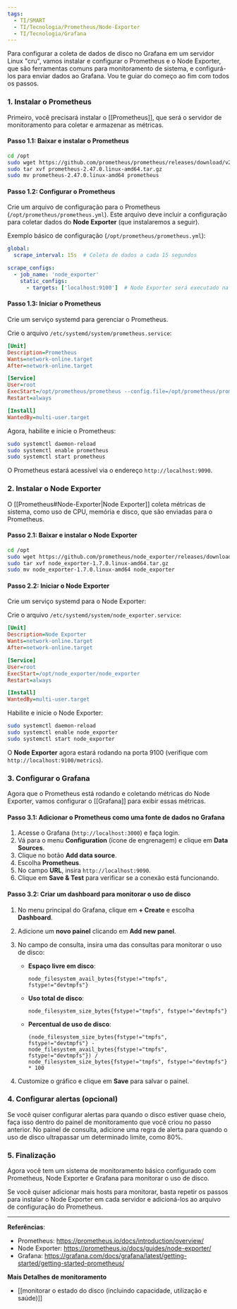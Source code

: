 ```yaml
---
tags:
  - TI/SMART
  - TI/Tecnologia/Prometheus/Node-Exporter
  - TI/Tecnologia/Grafana
---
```

Para configurar a coleta de dados de disco no Grafana em um servidor Linux "cru", vamos instalar e configurar o Prometheus e o Node Exporter, que são ferramentas comuns para monitoramento de sistema, e configurá-los para enviar dados ao Grafana. Vou te guiar do começo ao fim com todos os passos.

### 1. **Instalar o Prometheus**
Primeiro, você precisará instalar o [[Prometheus]], que será o servidor de monitoramento para coletar e armazenar as métricas.

#### Passo 1.1: Baixar e instalar o Prometheus

```bash
cd /opt
sudo wget https://github.com/prometheus/prometheus/releases/download/v2.47.0/prometheus-2.47.0.linux-amd64.tar.gz
sudo tar xvf prometheus-2.47.0.linux-amd64.tar.gz
sudo mv prometheus-2.47.0.linux-amd64 prometheus
```

#### Passo 1.2: Configurar o Prometheus
Crie um arquivo de configuração para o Prometheus (`/opt/prometheus/prometheus.yml`). Este arquivo deve incluir a configuração para coletar dados do **Node Exporter** (que instalaremos a seguir).

Exemplo básico de configuração (`/opt/prometheus/prometheus.yml`):

```yaml
global:
  scrape_interval: 15s  # Coleta de dados a cada 15 segundos

scrape_configs:
  - job_name: 'node_exporter'
    static_configs:
      - targets: ['localhost:9100']  # Node Exporter será executado na porta 9100
```

#### Passo 1.3: Iniciar o Prometheus
Crie um serviço systemd para gerenciar o Prometheus.

Crie o arquivo `/etc/systemd/system/prometheus.service`:

```ini
[Unit]
Description=Prometheus
Wants=network-online.target
After=network-online.target

[Service]
User=root
ExecStart=/opt/prometheus/prometheus --config.file=/opt/prometheus/prometheus.yml
Restart=always

[Install]
WantedBy=multi-user.target
```

Agora, habilite e inicie o Prometheus:

```bash
sudo systemctl daemon-reload
sudo systemctl enable prometheus
sudo systemctl start prometheus
```

O Prometheus estará acessível via o endereço `http://localhost:9090`.

### 2. **Instalar o Node Exporter**
O [[Prometheus#Node-Exporter|Node Exporter]] coleta métricas de sistema, como uso de CPU, memória e disco, que são enviadas para o Prometheus.

#### Passo 2.1: Baixar e instalar o Node Exporter

```bash
cd /opt
sudo wget https://github.com/prometheus/node_exporter/releases/download/v1.7.0/node_exporter-1.7.0.linux-amd64.tar.gz
sudo tar xvf node_exporter-1.7.0.linux-amd64.tar.gz
sudo mv node_exporter-1.7.0.linux-amd64 node_exporter
```

#### Passo 2.2: Iniciar o Node Exporter
Crie um serviço systemd para o Node Exporter:

Crie o arquivo `/etc/systemd/system/node_exporter.service`:

```ini
[Unit]
Description=Node Exporter
Wants=network-online.target
After=network-online.target

[Service]
User=root
ExecStart=/opt/node_exporter/node_exporter
Restart=always

[Install]
WantedBy=multi-user.target
```

Habilite e inicie o Node Exporter:

```bash
sudo systemctl daemon-reload
sudo systemctl enable node_exporter
sudo systemctl start node_exporter
```

O **Node Exporter** agora estará rodando na porta 9100 (verifique com `http://localhost:9100/metrics`).

### 3. **Configurar o Grafana**
Agora que o Prometheus está rodando e coletando métricas do Node Exporter, vamos configurar o [[Grafana]] para exibir essas métricas.

#### Passo 3.1: Adicionar o Prometheus como uma fonte de dados no Grafana

1. Acesse o Grafana (`http://localhost:3000`) e faça login.
2. Vá para o menu **Configuration** (ícone de engrenagem) e clique em **Data Sources**.
3. Clique no botão **Add data source**.
4. Escolha **Prometheus**.
5. No campo **URL**, insira `http://localhost:9090`.
6. Clique em **Save & Test** para verificar se a conexão está funcionando.

#### Passo 3.2: Criar um dashboard para monitorar o uso de disco

1. No menu principal do Grafana, clique em **+ Create** e escolha **Dashboard**.
2. Adicione um **novo painel** clicando em **Add new panel**.
3. No campo de consulta, insira uma das consultas para monitorar o uso de disco:

   - **Espaço livre em disco**:
     ```promql
     node_filesystem_avail_bytes{fstype!="tmpfs", fstype!="devtmpfs"}
     ```

   - **Uso total de disco**:
     ```promql
     node_filesystem_size_bytes{fstype!="tmpfs", fstype!="devtmpfs"}
     ```

   - **Percentual de uso de disco**:
     ```promql
     (node_filesystem_size_bytes{fstype!="tmpfs", fstype!="devtmpfs"} - node_filesystem_avail_bytes{fstype!="tmpfs", fstype!="devtmpfs"}) / node_filesystem_size_bytes{fstype!="tmpfs", fstype!="devtmpfs"} * 100
     ```

4. Customize o gráfico e clique em **Save** para salvar o painel.

### 4. **Configurar alertas (opcional)**
Se você quiser configurar alertas para quando o disco estiver quase cheio, faça isso dentro do painel de monitoramento que você criou no passo anterior. No painel de consulta, adicione uma regra de alerta para quando o uso de disco ultrapassar um determinado limite, como 80%.

### 5. **Finalização**
Agora você tem um sistema de monitoramento básico configurado com Prometheus, Node Exporter e Grafana para monitorar o uso de disco.

Se você quiser adicionar mais hosts para monitorar, basta repetir os passos para instalar o Node Exporter em cada servidor e adicioná-los ao arquivo de configuração do Prometheus.

---

**Referências**:
- Prometheus: https://prometheus.io/docs/introduction/overview/
- Node Exporter: https://prometheus.io/docs/guides/node-exporter/
- Grafana: https://grafana.com/docs/grafana/latest/getting-started/getting-started-prometheus/

**Mais Detalhes de monitoramento**
- [[monitorar o estado do disco (incluindo capacidade, utilização e saúde)]]